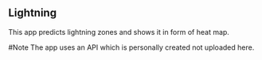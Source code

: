 ## Lightning

This app predicts lightning zones and shows it in form of heat map.

#Note
The app uses an API which is personally created not uploaded here.
